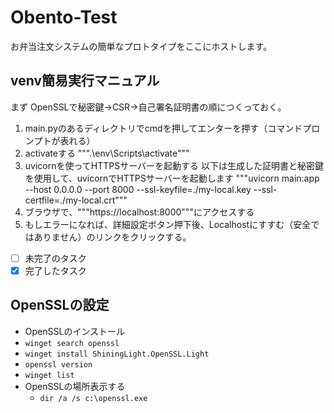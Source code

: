 # Obento-Test
お弁当注文システムの簡単なプロトタイプをここにホストします。

## venv簡易実行マニュアル
まず OpenSSLで秘密鍵→CSR→自己署名証明書の順につくっておく。
1. main.pyのあるディレクトリでcmdを押してエンターを押す（コマンドプロンプトが表れる）
2. activateする
""".\env\Scripts\activate"""
3. uvicornを使ってHTTPSサーバーを起動する
以下は生成した証明書と秘密鍵を使用して、uvicornでHTTPSサーバーを起動します
"""uvicorn main:app --host 0.0.0.0 --port 8000 --ssl-keyfile=./my-local.key --ssl-certfile=./my-local.crt"""
4. ブラウザで、"""https://localhost:8000"""にアクセスする
5. もしエラーになれば、詳細設定ボタン押下後、Localhostにすすむ（安全ではありません）のリンクをクリックする。 
- [ ] 未完了のタスク
- [x] 完了したタスク

## OpenSSLの設定
- OpenSSLのインストール
- ```winget search openssl```
- ```winget install ShiningLight.OpenSSL.Light```
- ```openssl version```
- ```winget list```
- OpenSSLの場所表示する
   - ```dir /a /s c:\openssl.exe```
